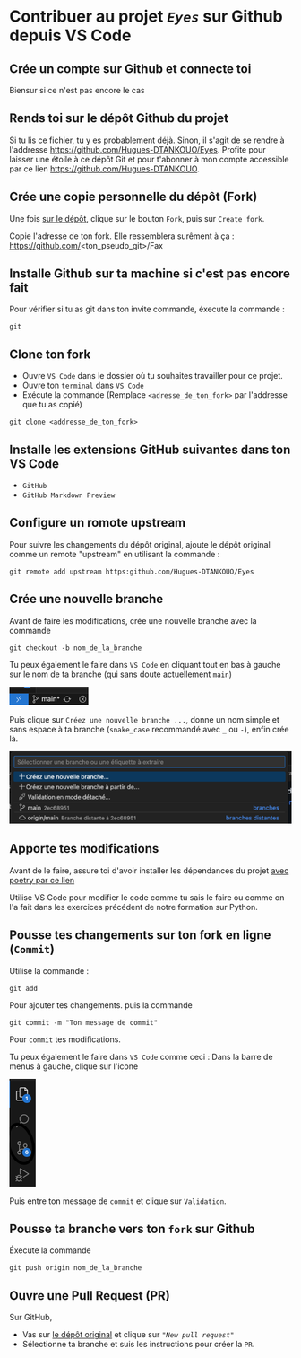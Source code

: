 # Contribuer au projet *`Eyes`* sur Github depuis VS Code

## Crée un compte sur Github et connecte toi

Biensur si ce n'est pas encore le cas

## Rends toi sur le dépôt Github du projet

Si tu lis ce fichier, tu y es probablement déjà. Sinon, il s'agit de se rendre à l'addresse https://github.com/Hugues-DTANKOUO/Eyes.
Profite pour laisser une étoile à ce dépôt Git et pour t'abonner à mon compte accessible par ce lien https://github.com/Hugues-DTANKOUO.

## Crée une copie personnelle du dépôt (Fork)

Une fois [sur le dépôt](https://github.com/Hugues-DTANKOUO/Eyes), clique sur le bouton `Fork`, puis sur `Create fork`.

Copie l'adresse de ton fork. Elle ressemblera surêment à ça : https://github.com/<ton_pseudo_git>/Fax

## Installe Github sur ta machine si c'est pas encore fait

Pour vérifier si tu as git dans ton invite commande, éxecute la commande :
```shell
git
```

## Clone ton fork

- Ouvre `VS Code` dans le dossier où tu souhaites travailler pour ce projet. 
- Ouvre ton `terminal` dans `VS Code`
- Exécute la commande (Remplace `<adresse_de_ton_fork>` par l'addresse que tu as copié)
```shell
git clone <addresse_de_ton_fork>
```

## Installe les extensions GitHub suivantes dans ton VS Code

- `GitHub`
- `GitHub Markdown Preview`

## Configure un romote upstream

Pour suivre les changements du dépôt original, ajoute le dépôt original comme un remote "upstream" en utilisant la commande :
```shell
git remote add upstream https:github.com/Hugues-DTANKOUO/Eyes
```

## Crée une nouvelle branche

Avant de faire les modifications, crée une nouvelle branche avec la commande
```shell
git checkout -b nom_de_la_branche
```
Tu peux également le faire dans `VS Code` en cliquant tout en bas à gauche sur le nom de ta branche (qui sans doute actuellement `main`)

![capture d'écran de la position de la branche sur VS Code](/assets/Screenshot/main-branch-vs-code.png)

Puis clique sur `Créez une nouvelle branche ...`, donne un nom simple et sans espace à ta branche (`snake_case` recommandé avec `_` ou `-`), enfin crée là.

![capture d'écran pour créer une nouvelle branche](/assets/Screenshot/create-branch-vs-code.png)

## Apporte tes modifications

Avant de le faire, assure toi d'avoir installer les dépendances du projet [avec poetry par ce lien](/fax/docs/python-3-poetry.md)

Utilise VS Code pour modifier le code comme tu sais le faire ou comme on l'a fait dans les exercices précédent de notre formation sur Python. 

## Pousse tes changements sur ton fork en ligne (`Commit`)

Utilise la commande : 
```shell
git add
```
Pour ajouter tes changements. puis la commande 
```shell
git commit -m "Ton message de commit"
```
Pour `commit` tes modifications.

Tu peux également le faire dans `VS Code` comme ceci :
Dans la barre de menus à gauche, clique sur l'icone 

![Git branch dans VS Code](/assets/Screenshot/git-branch-vs-code.png) 

Puis entre ton message de `commit` et clique sur `Validation`.

## Pousse ta branche vers ton `fork` sur Github

Éxecute la commande 
```shell
git push origin nom_de_la_branche
```

## Ouvre une Pull Request (PR)

Sur GitHub, 
- Vas sur [le dépôt original](https://github.com/Hugues-DTANKOUO/Fax) et clique sur *`"New pull request"`*
- Sélectionne ta branche et suis les instructions pour créer la `PR`.